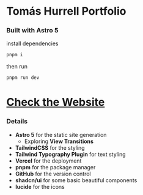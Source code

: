 # Tomás Hurrell Portfolio
### Built with Astro 5

install dependencies
```sh
pnpm i
```
then run
```sh
pnpm run dev
```

# [Check the Website](https://hurrellt.vercel.app)

### Details
- **Astro 5** for the static site generation
  - Exploring **View Transitions**
- **TailwindCSS** for the styling
- **Tailwind Typography Plugin** for text styling
- **Vercel** for the deployment
- **pnpm** for the package manager
- **GitHub** for the version control
- **shadcn/ui** for some basic beautiful components
- **lucide** for the icons